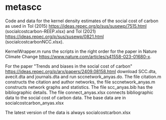 # metascc

Code and data for the kernel density estimates of the social cost of carbon as used in Tol (2015)
https://ideas.repec.org/p/sus/susewp/7515.html (socialcostcarbon-REEP.xlsx) and Tol (2021) https://ideas.repec.org/p/sus/susewp/0821.html (socialcostcarbonNCC.xlsx).

KernelWrapper.m runs the scripts in the right order for the paper in Nature Climate Change https://www.nature.com/articles/s41558-023-01680-x.

For the paper "Trends and biases in the social cost of carbon" https://ideas.repec.org/p/arx/papers/2409.08158.html download SCC.dta, avecit.dta and journals.dta and run sccnetwork_anyas.do. The file citation.m constructs the citation and author networks, the file sccnetwork_anyas.m constructs network graphs and statistics. The file scc_anyas.bib has the bibliographic details. The file connect_anyas.xlsx connects bibliographic data to the social cost of carbon data. The base data are in socialcostcarbon_anyas.xlsx

The latest version of the data is always socialcostcarbon.xlsx
